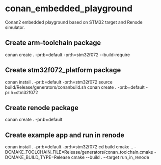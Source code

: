 # conan_embedded_playground
Conan2 embedded playground based on STM32 target and Renode simulator.

## Create arm-toolchain package
conan create . -pr:b=default -pr:h=stm32f072 --build-require

## Create stm32f072_platform package
conan install . -pr:b=default -pr:h=stm32f072
source build/Release/generators/conanbuild.sh 
conan create . -pr:b=default -pr:h=stm32f072

## Create renode package
conan create . -pr:b=default

## Create example app and run in renode
conan install . -pr:b=default -pr:h=stm32f072
cd build
cmake .. -DCMAKE_TOOLCHAIN_FILE=Release/generators/conan_toolchain.cmake -DCMAKE_BUILD_TYPE=Release
cmake --build . --target run_in_renode

